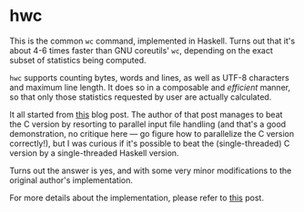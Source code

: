 # hwc

This is the common `wc` command, implemented in Haskell.
Turns out that it's about 4-6 times faster than GNU coreutils' `wc`,
depending on the exact subset of statistics being computed.

`hwc` supports counting bytes, words and lines, as well as UTF-8 characters and maximum line length.
It does so in a composable and _efficient_ manner, so that only those statistics requested by user
are actually calculated.

It all started from [this](https://chrispenner.ca/posts/wc) blog post.
The author of that post manages to beat the C version by resorting to parallel input file handling
(and that's a good demonstration, no critique here — go figure how to parallelize the C version correctly!),
but I was curious if it's possible to beat the (single-threaded) C version by a single-threaded Haskell version.

Turns out the answer is yes, and with some very minor modifications to the original author's implementation.

For more details about the implementation,
please refer to [this](https://0xd34df00d.me/posts/2020/03/the-joys-and-perils.html) post.
